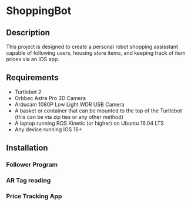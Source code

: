 # ShoppingBot

## Description
This project is designed to create a personal robot shopping assisstant capable of following users, housing store items, and keeping track of item prices via an IOS app.

## Requirements
- Turtlebot 2
- Orbbec Astra Pro 3D Camera
- Arducam 1080P Low Light WDR USB Camera
- A basket or container that can be mounted to the top of the Turtlebot (this can be via zip ties or any other method)
- A laptop running ROS Kinetic (or higher) on Ubuntu 16.04 LTS
- Any device running IOS 16+

## Installation

### Follower Program

### AR Tag reading

### Price Tracking App
